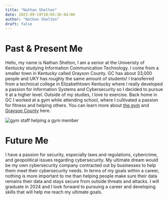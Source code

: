 ```yaml
---
title: "Nathan Shelton"
date: 2023-09-19T10:05:36-04:00
author: "Nathan Shelton"
draft: false
---
```

# Past & Present Me 
Hello, my name is Nathan Shelton, I am a senior at the Univeristy of Kentucky studying Information Communication Technology. I come from a smaller town in Kentucky called Grayson County. GC has about 33,000 people and UKY has roughly the same amount of students! I transferred from a technical college in Elizabethtown Kentucky where I really developed a passion for Information Systems and Cybersecurity so I decided to pursue it at a higher level. Outside of my studies, I love to exercise. Back home in GC I worked at a gym while attending school, where I cultivated a passion for fitness and helping others. You can learn more about [the gym](https://www.made4morefitness.com/) and [Grayson County](https://www.graysoncountyky.gov/) here. 

![gym staff helping a gym member](/hugoimage.png)

# Future Me
I have a passion for security, especially laws and regulations, cybercrime, and geopolitical issues regarding cybersecurity. My ultimate dream would be my own cybersecurity company contracted out by businesses to help them meet their cybersecurity needs. In terms of my goals within a career, nothing is more important to me than helping people make sure their data remains their data and stays secure from outside threats and attacks. I will graduate in 2024 and I look forward to pursuing a career and developing skills that will help me reach my ultimate goals.
